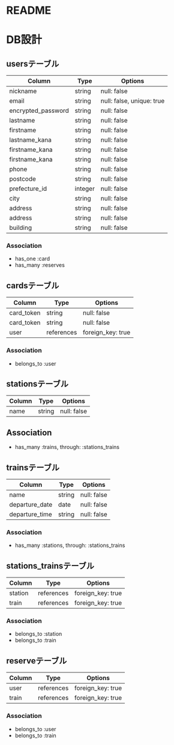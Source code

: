 # README

# DB設計
## usersテーブル

|Column|Type|Options|
|------|----|-------|
|nickname|string|null: false|
|email|string|null: false, unique: true|  
|encrypted_password|string|null: false|
|lastname|string|null: false|
|firstname|string|null: false|
|lastname_kana|string|null: false|
|firstname_kana|string|null: false|
|firstname_kana|string|null: false|
|phone|string|null: false|
|postcode|string|null: false|
|prefecture_id|integer|null: false|
|city|string|null: false|
|address|string|null: false|
|address|string|null: false|
|building|string|null: false|

### Association
- has_one :card
- has_many :reserves

## cardsテーブル

|Column|Type|Options|
|------|----|-------|
|card_token|string|null: false|
|card_token|string|null: false|
|user|references|foreign_key: true|

### Association
- belongs_to :user

## stationsテーブル

|Column|Type|Options|
|------|----|-------|
|name|string|null: false|

## Association
- has_many :trains, through: :stations_trains

## trainsテーブル

|Column|Type|Options|
|------|----|-------|
|name|string|null: false|
|departure_date|date|null: false|
|departure_time|string|null: false|

### Association
- has_many :stations, through: :stations_trains

## stations_trainsテーブル

|Column|Type|Options|
|------|----|-------|
|station|references|foreign_key: true|
|train|references|foreign_key: true|

### Association
- belongs_to :station
- belongs_to :train

## reserveテーブル

|Column|Type|Options|
|------|----|-------|
|user|references|foreign_key: true|
|train|references|foreign_key: true|

### Association
- belongs_to :user
- belongs_to :train